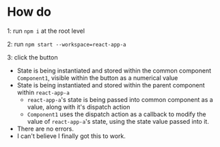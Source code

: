 # How do
1: run `npm i` at the root level

2: run `npm start --workspace=react-app-a`

3: click the button

- State is being instantiated and stored within the common component `Component1`, visible within the button as a numerical value
- State is being instantiated and stored within the parent component within `react-app-a`
  - `react-app-a`'s state is being passed into common component as a value, along with it's dispatch action
  - `Component1` uses the dispatch action as a callback to modify the value of `react-app-a`'s state, using the state value passed into it.
- There are no errors.
- I can't believe I finally got this to work.